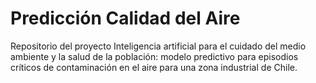 # Predicción Calidad del Aire

Repositorio del proyecto Inteligencia artificial para el cuidado del medio ambiente y la salud de la población: modelo predictivo para episodios críticos de contaminación en el aire para una zona industrial de Chile.
